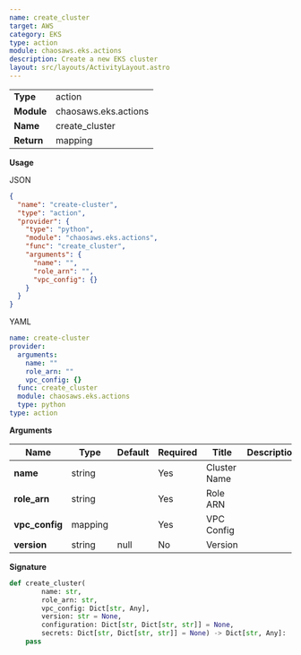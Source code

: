 ```yaml
---
name: create_cluster
target: AWS
category: EKS
type: action
module: chaosaws.eks.actions
description: Create a new EKS cluster
layout: src/layouts/ActivityLayout.astro
---
```


|            |                      |
| ---------- | -------------------- |
| **Type**   | action               |
| **Module** | chaosaws.eks.actions |
| **Name**   | create_cluster       |
| **Return** | mapping              |

**Usage**

JSON

```json
{
  "name": "create-cluster",
  "type": "action",
  "provider": {
    "type": "python",
    "module": "chaosaws.eks.actions",
    "func": "create_cluster",
    "arguments": {
      "name": "",
      "role_arn": "",
      "vpc_config": {}
    }
  }
}
```

YAML

```yaml
name: create-cluster
provider:
  arguments:
    name: ""
    role_arn: ""
    vpc_config: {}
  func: create_cluster
  module: chaosaws.eks.actions
  type: python
type: action
```

**Arguments**

| Name           | Type    | Default | Required | Title        | Description |
| -------------- | ------- | ------- | -------- | ------------ | ----------- |
| **name**       | string  |         | Yes      | Cluster Name |             |
| **role_arn**   | string  |         | Yes      | Role ARN     |             |
| **vpc_config** | mapping |         | Yes      | VPC Config   |             |
| **version**    | string  | null    | No       | Version      |             |

**Signature**

```python
def create_cluster(
        name: str,
        role_arn: str,
        vpc_config: Dict[str, Any],
        version: str = None,
        configuration: Dict[str, Dict[str, str]] = None,
        secrets: Dict[str, Dict[str, str]] = None) -> Dict[str, Any]:
    pass

```
